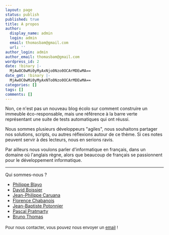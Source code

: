 ```yaml
---
layout: page
status: publish
published: true
title: A propos
author:
  display_name: admin
  login: admin
  email: thomasbam@gmail.com
  url: ''
author_login: admin
author_email: thomasbam@gmail.com
wordpress_id: 2
date: !binary |-
  MjAwOC0wMi0yMyAxNjo0Nzo0OCArMDEwMA==
date_gmt: !binary |-
  MjAwOC0wMi0yMyAxNTo0Nzo0OCArMDEwMA==
categories: []
tags: []
comments: []
---
```

<p>Non, ce n'est pas un nouveau blog écolo sur comment construire un immeuble éco-responsable, mais une référence à la barre verte représentant une suite de tests automatiques qui ont réussi.</p>
<p>Nous sommes plusieurs développeurs "agiles", nous souhaitons partager nos solutions, scripts, ou autres réflexions autour de ce thème. Si ces notes peuvent servir à des lecteurs, nous en serions ravis.</p>
<p>Par ailleurs nous voulons parler d'informatique en français, dans un domaine où l'anglais règne, alors que beaucoup de français se passionnent pour le développement informatique.</p>
<hr />
<p>Qui sommes-nous ?</p>
<ul>
<li><a href="http://www.barreverte.fr/author/philippe">Philippe Blayo</a></li>
<li><a href="http://www.barreverte.fr/author/david">David Boissier</a></li>
<li><a href="http://www.barreverte.fr/author/jp">Jean-Philippe Caruana</a></li>
<li><a href="http://www.barreverte.fr/author/florence">Florence Chabanois</a></li>
<li><a href="http://www.barreverte.fr/author/jb">Jean-Baptiste Potonnier</a></li>
<li><a href="http://www.barreverte.fr/author/Pascal">Pascal Pratmarty</a></li>
<li><a href="http://www.barreverte.fr/author/bruno">Bruno Thomas</a></li>
</ul>
<div><span style="font-size: small;"><span class="Apple-style-span" style="line-height: 24px;">Pour nous contacter, vous pouvez nous envoyer un <a title="blog@barreverte.fr" href="mailto:blog@barreverte.fr">email</a> !</span></span></div>
